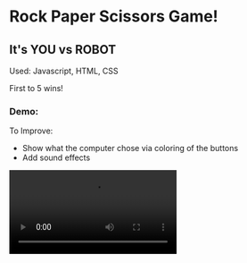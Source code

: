 <h1>Rock Paper Scissors Game!</h1>
<h2>It's YOU vs ROBOT</h2> 

Used: Javascript, HTML, CSS

First to 5 wins!

<h3>Demo:</h3>

To Improve:
- Show what the computer chose via coloring of the buttons
- Add sound effects


<video src = "https://github.com/sydneyC678/Rock-Paper-Scissors-Game/assets/121634300/dd4e573b-8bf6-40f1-9b6c-3c651b36a1a1"/>

